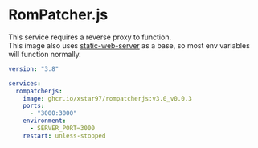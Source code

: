 # RomPatcher.js

This service requires a reverse proxy to function.  
This image also uses [static-web-server](https://static-web-server.net/configuration/environment-variables/) as a base, so most env variables will function normally.

```yaml
version: "3.8"

services:
  rompatcherjs:
    image: ghcr.io/xstar97/rompatcherjs:v3.0_v0.0.3
    ports:
      - "3000:3000"
    environment:
      - SERVER_PORT=3000
    restart: unless-stopped
```
